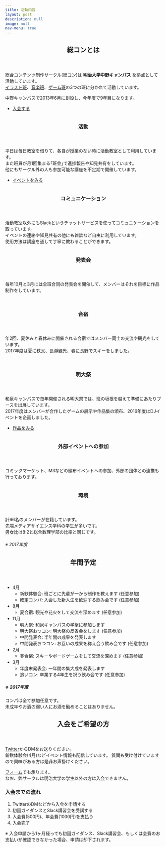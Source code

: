 ```yaml
---
title: 活動内容
layout: post
description: null
image: null
nav-menu: true
---
```


<!-- Main -->
<div id="main">

<!-- One -->
<section id="one">
	<div class="inner">
		<header class="major">
            <h2>総コンとは</h2>
		</header>
		<p>
	        総合コンテンツ制作サークル(総コン)は <a href="https://www.meiji.ac.jp/koho/campus_guide/nakano/access.html"><strong>明治大学中野キャンパス</strong></a> を拠点として活動しています。<br>
    	    <a href="/illust/">イラスト班</a>、<a href="/music/">音楽班</a>、<a href="/game/">ゲーム班</a>の3つの班に分かれて活動しています。
        </p>
		<p>
			中野キャンパスで2013年6月に創設し、今年度で9年目になります。
		</p>
        <ul class="actions">
            <li><a href="#four" class="button next scrolly">入会する</a></li>
        </ul>
	</div>
</section>

<!-- Two -->
<section id="two" class="spotlights">
	<section>
		<div class="image">
			<img src="assets/images/about/activity1.png" alt="" data-position="center center" />
		</div>
		<div class="content">
			<div class="inner">
				<header class="major">
					<h3>活動</h3>
				</header>
				<p>
        		平日は毎日教室を借りて、各自が授業のない時に活動教室として利用しています。<br>
				また班員が月1回集まる｢班会｣で進捗報告や知見共有をしています。<br>
				他にもサークル外の人も参加可能な講座を不定期で開催しています。
				</p>
				<ul class="actions">
                    <li><a href="5-events.html" class="button">イベントをみる</a></li>
                </ul>
			</div>
		</div>
	</section>
	<section>
		<div class="image" style="background: white">
			<img src="assets/images/about/slack.png" alt="" data-position="center center" />
		</div>
		<div class="content">
			<div class="inner">
				<header class="major">
					<h3>コミュニケーション</h3>
				</header>
				<p>
					活動教室以外にもSlackというチャットサービスを使ってコミュニケーションを取っています。<br>
					イベントの連絡や知見共有の他にも雑談など自由に利用しています。<br>
					使用方法は講座を通して丁寧に教わることができます。
				</p>
			</div>
		</div>
	</section>
	<section>
		<div class="image">
	        <img src="assets/images/about/presentation1.png" alt="" data-position="center center" />
		</div>
		<div class="content">
			<div class="inner">
				<header class="major">
					<h3>発表会</h3>
				</header>
				<p>
                毎年10月と3月には全班合同の発表会を開催して、メンバーはそれを目標に作品制作をしています。
                </p>
			</div>
		</div>
	</section>
	<section>
		<div class="image">
			<img src="assets/images/about/camp1.png" alt="" data-position="center center" />
			<img src="assets/images/about/camp2.png" alt="" data-position="center center" />
		</div>
		<div class="content">
			<div class="inner">
				<header class="major">
					<h3>合宿</h3>
				</header>
				<p>
                年2回、夏休みと春休みに開催される合宿ではメンバー同士の交流や観光をしています。<br>
				2017年度は夏に秩父、長瀞観光、春に長野でスキーをしました。
                </p>
			</div>
		</div>
	</section>
    <section>
		<div class="image">
	        <img src="assets/images/about/meidaisai1.png" alt="" data-position="center center" />
			<img src="assets/images/about/meidaisai2.png" alt="" data-position="center center" />
		</div>
		<div class="content">
			<div class="inner">
				<header class="major">
					<h3>明大祭</h3>
				</header>
				<p>
                和泉キャンパスで毎年開催される明大祭では、班の垣根を越えて準備にあたりブースを出展しています。<br>
				2017年度はメンバーが合作したゲームの展示や作品集の頒布、2016年度はDJイベントを企画しました。
                </p>
                <ul class="actions">
                    <li><a href="4-meidaisai.html" class="button">作品をみる</a></li>
                </ul>
			</div>
		</div>
	</section>
	<section>
		<div class="image">
			<img src="assets/images/about/event1.png" alt="" data-position="center center" />
		</div>
		<div class="content">
			<div class="inner">
				<header class="major">
					<h3>外部イベントへの参加</h3>
				</header>
				<p>
                コミックマーケット、M3などの頒布イベントへの参加、外部の団体との連携も行っております。
                </p>
			</div>
		</div>
	</section>
	<section>
		<div class="image">
			<img src="assets/images/about/stat_department.png" alt="" data-position="center center" />
		</div>
		<div class="image">
			<img src="assets/images/about/stat_gender.png" alt="" data-position="center center" />
		</div>
		<div class="content">
			<div class="inner">
				<header class="major">
					<h3>環境</h3>
				</header>
				<p>
					計66名のメンバーが在籍しています。<br>
					先端メディアサイエンス学科の学生が多いです。<br>
					男女比は8:2と総合数理学部の比率と同じです。
					<h6>※ 2017年度</h6>
                </p>
			</div>
		</div>
	</section>
</section>

<section id="three">
	<div class="inner">
		<header class="major">
			<h2>年間予定</h2>
		</header>
		<p><div class="no-margin">
			<ul>
				<li>4月
					<ul>
						<li>新歓体験会: 班ごとに先輩が一から制作を教えます (任意参加)</li>
						<li>確定コンパ: 入会した新入生を歓迎する飲み会です (任意参加)</li>
					</ul>
				</li>
				<li>8月
					<ul>
						<li>夏合宿: 観光や花火をして交流を深めます (任意参加)</li>
					</ul>
				</li>
				<li>11月
					<ul>
						<li>明大祭: 和泉キャンパスの学祭に参加します</li>
						<li>明大祭おつコン: 明大祭の反省会をします (任意参加)</li>
						<li>中間発表会: 半年間の成果を発表します</li>
						<li>中間発表おつコン: お互いの成果を称え合う飲み会です (任意参加)</li>
					</ul>
				</li>
				<li>2月
					<ul>
						<li>春合宿: スキーやボードゲームをして交流を深めます (任意参加)</li>
					</ul>
				</li>
				<li>3月
					<ul>
						<li>年度末発表会: 一年間の集大成を発表します</li>
						<li>追いコン: 卒業する4年生を祝う飲み会です (任意参加)</li>
					</ul>
				</li>
			</ul>
		</div></p>
		<h5>※ 2017年度</h5>
		<p>コンパは全て参加任意です。<br>
		未成年やお酒の弱い人にお酒を勧めることはありません。</p>
	</div>
</section>
<section id="four">
	<div class="inner">
		<header class="major">
			<h2>入会をご希望の方</h2>
		</header>
		<p>
			<a href="https://twitter.com/ccc_sokon">Twitter</a>からDMをお送りください。<br>
			新歓体験会(4月)などイベント情報も配信しています。
			質問も受け付けていますので興味がある方は是非お声掛けください。
		</p>
		<p>
        	<a href="https://docs.google.com/forms/d/e/1FAIpQLSfzJvGY-KXIyi5A3gJcnGkkSEkPNqVMqs8QeIfJR92753lWnQ/viewform?usp=sf_link">フォーム</a>でも承ります。<br>
        	なお、弊サークルは明治大学の学生以外の方は入会できません。
		</p>
		<h3>入会までの流れ</h3>
		<p>
			<ol>
				<li>TwitterのDMなどから入会を申請する</li>
				<li>初回ガイダンスとSlack講習会を受講する</li>
				<li>入会費(500円)、年会費(1000円)を支払う</li>
				<li>入会完了</li>
			</ol>
		</p>
		<p>
			※ 入会申請から1ヶ月経っても初回ガイダンス、Slack講習会、もしくは会費のお支払いが確認できなかった場合、申請は却下されます。
		</p>
	</div>
</section>